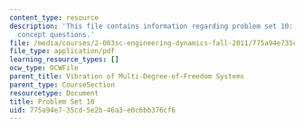 ```yaml
---
content_type: resource
description: 'This file contains information regarding problem set 10: problems and
  concept questions.'
file: /media/courses/2-003sc-engineering-dynamics-fall-2011/775a94e735cd5e2b46a3e0c6bb376cf6_MIT2_003SCF11_pset10.pdf
file_type: application/pdf
learning_resource_types: []
ocw_type: OCWFile
parent_title: Vibration of Multi-Degree-of-Freedom Systems
parent_type: CourseSection
resourcetype: Document
title: Problem Set 10
uid: 775a94e7-35cd-5e2b-46a3-e0c6bb376cf6
---
```

